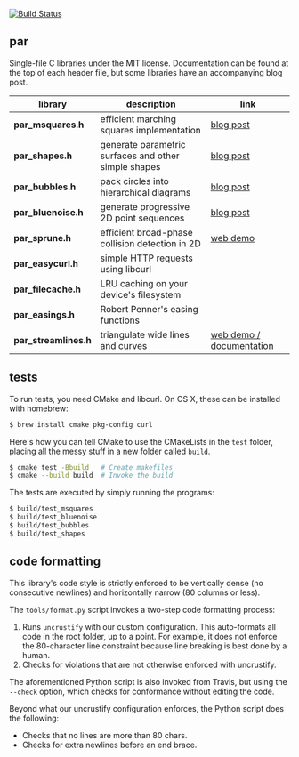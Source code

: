 [![Build Status](https://travis-ci.org/prideout/par.svg?branch=master)](https://travis-ci.org/prideout/par)

## par

Single-file C libraries under the MIT license.  Documentation can be found at the top of each header file, but some libraries have an accompanying blog post.

library    | description  | link
------------------- | ---- | ---
**par_msquares.h** | efficient marching squares implementation | [blog post](https://prideout.net/marching-squares)
**par_shapes.h** | generate parametric surfaces and other simple shapes | [blog post](https://prideout.net/shapes)
**par_bubbles.h** | pack circles into hierarchical diagrams | [blog post](https://prideout.net/bubbles)
**par_bluenoise.h** | generate progressive 2D point sequences | [blog post](https://prideout.net/recursive-wang-tiles)
**par_sprune.h** | efficient broad-phase collision detection in 2D | [web demo](https://prideout.net/d3cpp/)
**par_easycurl.h** | simple HTTP requests using libcurl |
**par_filecache.h** | LRU caching on your device's filesystem |
**par_easings.h** | Robert Penner's easing functions |
**par_streamlines.h** | triangulate wide lines and curves | [web demo / documentation](https://prideout.net/blog/par_streamlines/)

## tests

To run tests, you need CMake and libcurl.  On OS X, these can be installed with homebrew:

```bash
$ brew install cmake pkg-config curl
```

Here's how you can tell CMake to use the CMakeLists in the `test` folder, placing all the messy stuff in a new folder called `build`.

```bash
$ cmake test -Bbuild   # Create makefiles
$ cmake --build build  # Invoke the build
```

The tests are executed by simply running the programs:
```bash
$ build/test_msquares
$ build/test_bluenoise
$ build/test_bubbles
$ build/test_shapes
```

## code formatting

This library's code style is strictly enforced to be vertically dense (no consecutive newlines) and horizontally narrow (80 columns or less).

The `tools/format.py` script invokes a two-step code formatting process:

1. Runs `uncrustify` with our custom configuration.  This auto-formats all code in the root folder, up to a point.  For example, it does not enforce the 80-character line constraint because line breaking is best done by a human.
1. Checks for violations that are not otherwise enforced with uncrustify.

The aforementioned Python script is also invoked from Travis, but using the `--check` option, which checks for conformance without editing the code.

Beyond what our uncrustify configuration enforces, the Python script does the following:

- Checks that no lines are more than 80 chars.
- Checks for extra newlines before an end brace.

